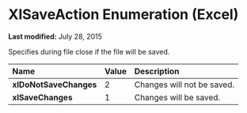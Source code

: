 
# XlSaveAction Enumeration (Excel)

 **Last modified:** July 28, 2015

Specifies during file close if the file will be saved.


|**Name**|**Value**|**Description**|
|:-----|:-----|:-----|
| **xlDoNotSaveChanges**|2|Changes will not be saved.|
| **xlSaveChanges**|1|Changes will be saved.|
